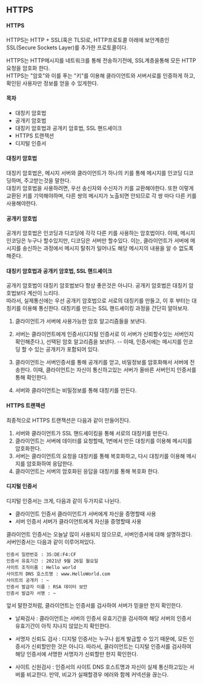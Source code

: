 
## HTTPS

#### HTTPS
HTTPS는 HTTP + SSL(혹은 TLS)로, HTTP프로토콜 아래에 보안계층인 SSL(Secure Sockets Layer)를 추가한 프로토콜이다.   
   
HTTPS는 HTTP메시지를 네트워크를 통해 전송하기전에, SSL계층을통해 모든 HTTP요청을 암호화 한다.   
HTTPS는 "암호"와 이를 푸는 "키"를 이용해 클라이언트와 서버서로를 인증하게 하고, 확인된 사용자만 정보를 얻을 수 있게한다.   
   
#### 목차
- 대칭키 암호법
- 공개키 암호법
- 대칭키 암호법과 공개키 암호법, SSL 핸드셰이크
- HTTPS 트랜잭션
- 디지털 인증서

#### 대칭키 암호법
대칭키 암호법은, 메시지 서버와 클라이언트가 하나의 키를 통해 메시지를 인코딩 디코딩하며, 주고받는것을 말한다.     
대칭키 암호법을 사용하려면, 우선 송신자와 수신자가 키를 교환해야한다. 또한 이렇게 교환된 키를 기억해야하며, 다른 쌍의 메시지가 노출되면 안되므로 각 쌍 마다 다른 키를 사용해야한다. 

#### 공개키 암호법
공개키 암호법은 인코딩과 디코딩에 각각 다른 키를 사용하는 암호법이다. 이때, 메시지 인코딩은 누구나 할수있지만, 디코딩은 서버만 할수있다. 이는, 클라이언트가 서버에  메시지를 송신하는 과정에서 메시지 탈취가 일어나도 해당 메시지의 내용을 알 수 없도록 해준다.

#### 대칭키 암호법과 공개키 암호법, SSL 핸드셰이크
공개키 암호법이 대칭키 암호법보다 항상 좋은것은 아니다. 공개키 암호법은 대칭키 암호법보다 계산이 느리다.   
따라서, 실제통신에는 우선 공개키 암호법으로 서로의 대칭키를 만들고, 이 후 부터는 대칭키를 이용해 통신한다. 대칭키를 만드는 SSL 핸드셰이킹 과정을 간단히 알아보자.   

1. 클라이언트가 서버에 사용가능한 암호 알고리즘들을 보낸다.

2. 서버는 클라이언트에게 인증서(디지털 인증서로 이 서버가 신뢰할수있는 서버인지 확인해준다.), 선택된 암호 알고리즘을 보낸다.
-- 이때, 인증서에는 메시지를 인코딩 할 수 있는 공개키가 포함되어 있다.

3. 클라이언트는 서버인증서를 통해 공개키를 얻고, 비밀정보를 암호화해서 서버에 전송한다.
이때, 클라이언트는 자신이 통신하고있는 서버가 올바른 서버인지 인증서를 통해 확인한다.

4. 서버와 클라이언트는 비밀정보를 통해 대칭키를 만든다.

#### HTTPS 트랜잭션

최종적으로 HTTPS 트랜잭션은 다음과 같이 만들어진다.

1. 서버와 클라이언트가 SSL 핸드셰이킹을 통해 서로의 대칭키를 만든다.
2. 클라이언트는 서버에 데이터를 요청할때, 1번에서 만든 대칭키를 이용해 메시지를 암호화한다.
3. 서버는 클라이언트의 요청을 대칭키를 통해 복호화하고, 다시 대칭키를 이용해 메시지를 암호화하여 응답한다.
4. 클라이언트는 서버의 암호화된 응답을 대칭키를 통해 복호화 한다.
 
#### 디지털 인증서
디지털 인증서는 크게, 다음과 같이 두가지로 나뉜다.
- 클라이언트 인증서
클라이언트가 서버에게 자신을 증명할때 사용
- 서버 인증서
서버가 클라이언트에게 자신을 증명할때 사용
   
클라이언트 인증서는 오늘날 많이 사용되지 않으므로, 서버인증서에 대해 설명하겠다.   
서버인증서는 다음과 같이 이루어져있다.
```
인증서 일련번호 : 35:DE:F4:CF
인증서 유효기간 : 2021년 9월 26일 월요일
사이트 조직이름 : Hello world
사이트의 DNS 호스트명 : www.HelloWorld.com
사이트의 공개키 : ~
인증서 발급자 이름 : RSA 데이터 보안
인증서 발급자 서명 : ~
```
앞서 말한것처럼, 클라이언트는 인증서를 검사하여 서버가 믿을만 한지 확인한다.     
- 날짜검사 : 클라이언트는 서버의 인증서 유효기간을 검사하여 해당 서버의 인증서 유효기간이 아직 지나지 않았는지 확인한다.

- 서명자 신뢰도 검사 : 디지털 인증서는 누구나 쉽게 발급할 수 있기 때문에, 모든 인증서가 신뢰할만한 것은 아니다. 따라서, 클라이언트는 디지털 인증서를 검사하여 해당 인증서에 서명한 서명자가 신뢰할만 한지 확인한다.

- 사이트 신원검사 : 인증서의 사이트 DNS 호스트명과 자신이 실제 통신하고있는 서버를 비교한다. 만약, 비교가 실패할경우 에러와 함께 커넥션을 끊는다.
